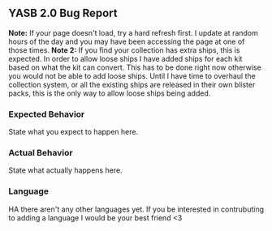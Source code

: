 ## YASB 2.0 Bug Report

**Note:** If your page doesn't load, try a hard refresh first. I update at random hours of the day and you may have been accessing the page at one of those times. 
**Note 2:** If you find your collection has extra ships, this is expected. In order to allow loose ships I have added ships for each kit based on what the kit can convert. This has to be done right now otherwise you would not be able to add loose ships. Until I have time to overhaul the collection system, or all the existing ships are released in their own blister packs, this is the only way to allow loose ships being added.


### Expected Behavior

State what you expect to happen here.

### Actual Behavior

State what actually happens here.

### Language

HA there aren't any other languages yet. If you be interested in contrubuting to adding a language I would be your best friend <3
